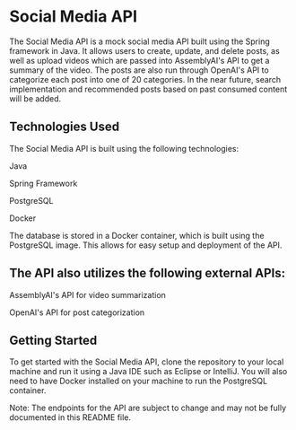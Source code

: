# Social Media API
The Social Media API is a mock social media API built using the Spring framework in Java. It allows users to create, update, and delete posts, as well as upload videos which are passed into AssemblyAI's API to get a summary of the video. The posts are also run through OpenAI's API to categorize each post into one of 20 categories. In the near future, search implementation and recommended posts based on past consumed content will be added.

## Technologies Used
The Social Media API is built using the following technologies:

Java

Spring Framework

PostgreSQL

Docker

The database is stored in a Docker container, which is built using the PostgreSQL image. This allows for easy setup and deployment of the API.

## The API also utilizes the following external APIs:

AssemblyAI's API for video summarization

OpenAI's API for post categorization


## Getting Started
To get started with the Social Media API, clone the repository to your local machine and run it using a Java IDE such as Eclipse or IntelliJ. You will also need to have Docker installed on your machine to run the PostgreSQL container.

Note: The endpoints for the API are subject to change and may not be fully documented in this README file.
